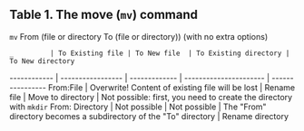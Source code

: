 ## Table 1. The move (```mv```) command

```mv``` From (file or directory To (file or directory)) (with no extra options)


    _         | To Existing file | To New file  | To Existing directory | To New directory 
 ------------ | ----------------- | ------------- | ---------------------- | ---------------- 
 From:File | Overwrite! Content of existing file will be lost | Rename file | Move to directory | Not possible: first, you need to create the directory with ```mkdir``` 
 From: Directory | Not possible | Not possible | The "From" directory becomes a subdirectory of the "To" directory | Rename directory 
